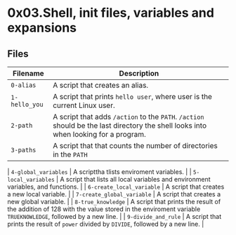 # 0x03.Shell, init files, variables and expansions


## Files


| Filename | Description |
| -----------------| -----------------------------|
| `0-alias` | A script that creates an alias. |
| `1-hello_you` | A script that prints `hello user`, where user is the current Linux user. |
| `2-path` | A script that adds `/action` to the `PATH`. `/action` should be the last directory the shell looks into when looking for a program. |
| `3-paths` | A script that  that counts the number of directories in the `PATH` |

| `4-global_variables` | A scripttha tlists enviroment variables. |
| `5-local_variables` | A script that  lists all local variables and environment variables, and functions. |
| `6-create_local_variable` | A script that creates a new local variable. |
| `7-create_global_variable` | A script that creates a new global variable. |
| `8-true_knowledge` | A script that prints the result of the addition of 128 with the value stored in the enviroment variable `TRUEKNOWLEDGE`, followed by a new line. |
| `9-divide_and_rule` | A script that prints the result of `power` divided by `DIVIDE`, followed by a new line. |
